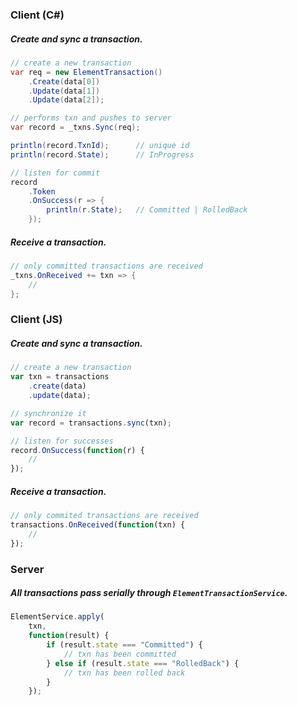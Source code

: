 ### Client (C#)

##### Create and sync a transaction.

```csharp
// create a new transaction
var req = new ElementTransaction()
    .Create(data[0])
    .Update(data[1])
    .Update(data[2]);

// performs txn and pushes to server
var record = _txns.Sync(req);

println(record.TxnId);		// unique id
println(record.State);		// InProgress

// listen for commit
record
	.Token
    .OnSuccess(r => {
    	println(r.State);	// Committed | RolledBack
    });
```

##### Receive a transaction.

```csharp
// only committed transactions are received
_txns.OnReceived += txn => {
  	//   
};
```



### Client (JS)

##### Create and sync a transaction.

```javascript
// create a new transaction
var txn = transactions
	.create(data)
	.update(data);

// synchronize it
var record = transactions.sync(txn);

// listen for successes
record.OnSuccess(function(r) {
    // 
});
```

##### Receive a transaction.

```javascript
// only commited transactions are received
transactions.OnReceived(function(txn) {
    // 
});
```



### Server

##### All transactions pass serially through `ElementTransactionService`.

```javascript
ElementService.apply(
    txn,
    function(result) {
        if (result.state === "Committed") {
            // txn has been committed
        } else if (result.state === "RolledBack") {
            // txn has been rolled back
        }
    });
```

